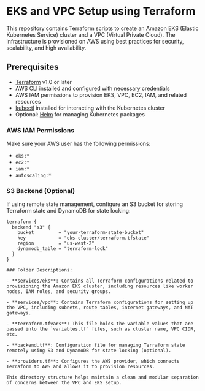 # EKS and VPC Setup using Terraform

This repository contains Terraform scripts to create an Amazon EKS (Elastic Kubernetes Service) cluster and a VPC (Virtual Private Cloud). The infrastructure is provisioned on AWS using best practices for security, scalability, and high availability.

## Prerequisites

- [Terraform](https://www.terraform.io/downloads) v1.0 or later
- AWS CLI installed and configured with necessary credentials
- AWS IAM permissions to provision EKS, VPC, EC2, IAM, and related resources
- [kubectl](https://kubernetes.io/docs/tasks/tools/) installed for interacting with the Kubernetes cluster
- Optional: [Helm](https://helm.sh/) for managing Kubernetes packages

### AWS IAM Permissions
Make sure your AWS user has the following permissions:
- `eks:*`
- `ec2:*`
- `iam:*`
- `autoscaling:*`

### S3 Backend (Optional)
If using remote state management, configure an S3 bucket for storing Terraform state and DynamoDB for state locking:
```hcl
terraform {
  backend "s3" {
    bucket         = "your-terraform-state-bucket"
    key            = "eks-cluster/terraform.tfstate"
    region         = "us-west-2"
    dynamodb_table = "terraform-lock"
  }
}

### Folder Descriptions:

- **services/eks**: Contains all Terraform configurations related to provisioning the Amazon EKS cluster, including resources like worker nodes, IAM roles, and security groups.
  
- **services/vpc**: Contains Terraform configurations for setting up the VPC, including subnets, route tables, internet gateways, and NAT gateways.
  
- **terraform.tfvars**: This file holds the variable values that are passed into the `variables.tf` files, such as cluster name, VPC CIDR, etc.
  
- **backend.tf**: Configuration file for managing Terraform state remotely using S3 and DynamoDB for state locking (optional).
  
- **providers.tf**: Configures the AWS provider, which connects Terraform to AWS and allows it to provision resources.

This directory structure helps maintain a clean and modular separation of concerns between the VPC and EKS setup.
